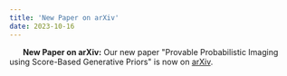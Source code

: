 ```yaml
---
title: 'New Paper on arXiv'
date: 2023-10-16
---
```


&nbsp;&nbsp;&nbsp;&nbsp;&nbsp; **New Paper on arXiv:** Our new paper "Provable Probabilistic Imaging using Score-Based Generative Priors" is now on [arXiv](https://arxiv.org/abs/2310.10835).